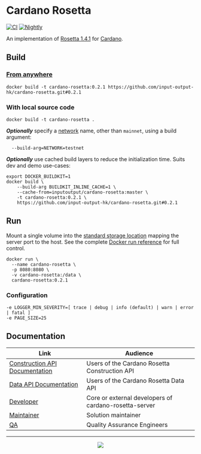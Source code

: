 # Cardano Rosetta
[![CI][img_src_CI]][workflow_CI] [![Nightly][img_src_Nightly]][workflow_Nightly]

An implementation of [Rosetta 1.4.1] for [Cardano].

## Build

### [From anywhere]

```console
docker build -t cardano-rosetta:0.2.1 https://github.com/input-output-hk/cardano-rosetta.git#0.2.1
```
### With local source code
```
docker build -t cardano-rosetta .
```

**_Optionally_**  specify a [network] name, other than `mainnet`, using a build argument:

```console
  --build-arg=NETWORK=testnet
```

**_Optionally_** use cached build layers to reduce the initialization time. Suits dev and demo 
use-cases:
```console
export DOCKER_BUILDKIT=1
docker build \
    --build-arg BUILDKIT_INLINE_CACHE=1 \
    --cache-from=inputoutput/cardano-rosetta:master \
    -t cardano-rosetta:0.2.1 \
    https://github.com/input-output-hk/cardano-rosetta.git#0.2.1
```

## Run

Mount a single volume into the [standard storage location] mapping the server port to the host. 
See the complete [Docker run reference] for full control. 

```console
docker run \
  --name cardano-rosetta \
  -p 8080:8080 \
  -v cardano-rosetta:/data \
  cardano-rosetta:0.2.1
```
### Configuration
```console
-e LOGGER_MIN_SEVERITY=[ trace | debug | info (default) | warn | error | fatal ]
-e PAGE_SIZE=25
```
## Documentation

| Link                               | Audience                                                     |
| ---                                | ---                                                          |
| [Construction API Documentation]   | Users of the Cardano Rosetta Construction API                |
| [Data API Documentation]           | Users of the Cardano Rosetta Data API                        |
| [Developer]                        | Core or external developers of cardano-rosetta-server        |
| [Maintainer]                       | Solution maintainer                                          |
| [QA]                               | Quality Assurance Engineers                                  |

<hr/>

<p align="center">
  <a href="https://github.com/input-output-hk/cardano-rosetta/blob/master/LICENSE.md"><img src="https://img.shields.io/github/license/input-output-hk/cardano-rosetta.svg?style=for-the-badge" /></a>
</p>

[img_src_CI]: https://github.com/input-output-hk/cardano-rosetta/workflows/CI/badge.svg
[workflow_CI]: https://github.com/input-output-hk/cardano-rosetta/actions?query=workflow%3ACI
[img_src_Nightly]: https://github.com/input-output-hk/cardano-rosetta/workflows/Nightly/badge.svg
[workflow_Nightly]: https://github.com/input-output-hk/cardano-rosetta/actions?query=workflow%3ANightly
[Rosetta 1.4.1]: https://www.rosetta-api.org/docs/1.4.1/welcome.html
[Cardano]: https://cardano.org/
[From anywhere]: https://www.rosetta-api.org/docs/node_deployment.html#build-anywhere
[network]: config/network
[standard storage location]: https://www.rosetta-api.org/docs/standard_storage_location.html
[Docker run reference]: https://docs.docker.com/engine/reference/run/
[Construction API Documentation]: https://www.rosetta-api.org/docs/construction_api_introduction.html
[Data API Documentation]: https://www.rosetta-api.org/docs/data_api_introduction.html
[Developer]: cardano-rosetta-server/README.md
[Maintainer]: docs/MAINTAINER.md
[QA]: docs/QA.md
